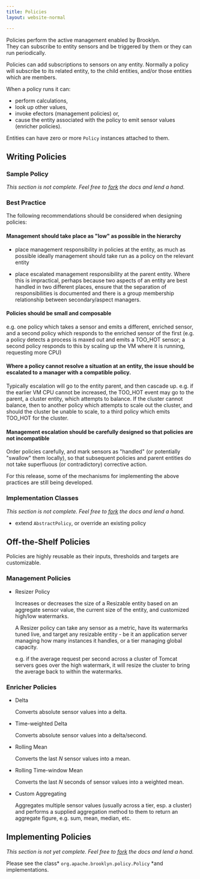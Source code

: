 ```yaml
---
title: Policies
layout: website-normal

---
```


Policies perform the active management enabled by Brooklyn.  
They can subscribe to entity sensors and be triggered by them or they can run periodically.

<!---
TODO, clarify below, memebers of what?
-->
Policies can add subscriptions to sensors on any entity. Normally a policy will subscribe to its related entity, to the child entities, and/or those entities which are members.

When a policy runs it can:

*	perform calculations,
*	look up other values,
*	invoke efectors  (management policies) or,
*	cause the entity associated with the policy to emit sensor values (enricher policies). 

Entities can have zero or more ``Policy`` instances attached to them.

Writing Policies
----------------

### Sample Policy

<!---
TODO
-->

*This section is not complete. Feel free to [fork]({{site.path.guide}}/dev/code) the docs and lend a hand.*

### Best Practice

The following recommendations should be considered when designing policies:
	
#### Management should take place as "low" as possible in the hierarchy
*	place management responsibility in policies at the entity, as much as possible ideally management should take run as a policy on the relevant entity

*	place escalated management responsibility at the parent entity. Where this is impractical, perhaps because two aspects of an entity are best handled in two different places, ensure that the separation of responsibilities is documented and there is a group membership relationship between secondary/aspect managers.


#### Policies should be small and composable
<!-- 
TODO Requires Content
-->

e.g. one policy which takes a sensor and emits a different, enriched sensor, and a second policy which responds to the enriched sensor of the first 	(e.g. a policy detects a process is maxed out and emits a TOO_HOT sensor; a second policy responds to this by scaling up the VM where it is running, requesting more CPU)
#### Where a policy cannot resolve a situation at an entity, the issue should be escalated to a manager with a compatible policy.

Typically escalation will go to the entity parent, and then cascade up.
e.g. if the earlier VM CPU cannot be increased, the TOO_HOT event may go to the parent, a cluster entity, which attempts to balance. If the cluster cannot balance, then to another policy which attempts to scale out the cluster, and should the cluster be unable to scale, to a third policy which emits TOO_HOT for the cluster.
	
#### Management escalation should be carefully designed so that policies are not incompatible

Order policies carefully, and mark sensors as "handled" (or potentially "swallow" them locally), so that subsequent policies and parent entities do not take superfluous (or contradictory) corrective action.
      

For this release, some of the mechanisms for implementing the above practices are still being developed.

### Implementation Classes

*This section is not complete. Feel free to [fork]({{site.path.guide}}/dev/code) the docs and lend a hand.*

- extend ``AbstractPolicy``, or override an existing policy


Off-the-Shelf Policies
----------------------

Policies are highly reusable as their inputs, thresholds and targets are customizable.

### Management Policies
- Resizer Policy
   
   Increases or decreases the size of a Resizable entity based on an aggregate sensor value, the current size of the entity, and customized high/low watermarks.

   A Resizer policy can take any sensor as a metric, have its watermarks tuned live, and target any resizable entity - be it an application server managing how many instances it handles, or a tier managing global capacity.

   e.g. if the average request per second across a cluster of Tomcat servers goes over the high watermark, it will resize the cluster to bring the average back to within the watermarks.
  
<!---
TODO - list some
TODO - describe how they can be customised (briefly mention sensors)
-->


###  Enricher Policies

*	Delta

	Converts absolute sensor values into a delta.
	

*	Time-weighted Delta

	Converts absolute sensor values into a delta/second.
	
*	Rolling Mean

	Converts the last *N* sensor values into a mean.
	
*	Rolling Time-window Mean

	Converts the last *N* seconds of sensor values into a weighted mean.

*	Custom Aggregating

	Aggregates multiple sensor values (usually across a tier, esp. a cluster) and performs a supplied aggregation method to them to return an aggregate figure, e.g. sum, mean, median, etc. 

Implementing Policies
---------------------

<!---
TODO
-->

*This section is not yet complete. Feel free to [fork]({{site.path.guide}}/dev/code) the docs and lend a hand.*

Please see the class* ``org.apache.brooklyn.policy.Policy`` *and implementations.

